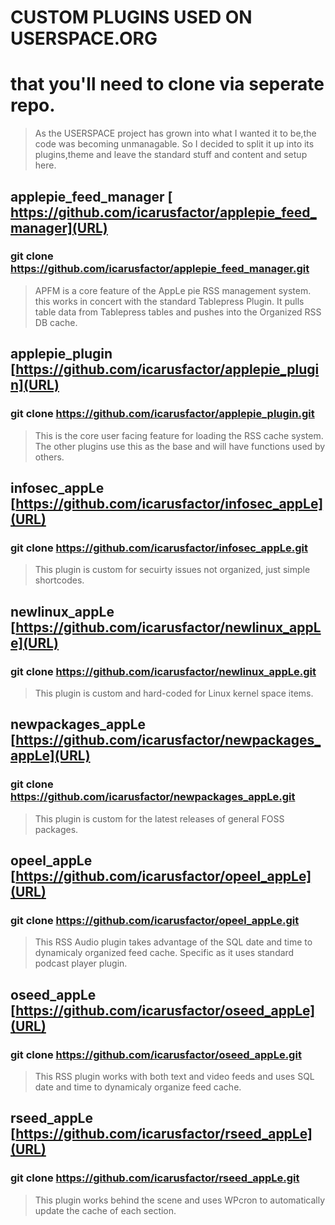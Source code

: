 # CUSTOM PLUGINS USED ON USERSPACE.ORG
# that you'll need to clone via seperate repo. 

> As the USERSPACE project has grown into what I wanted it to be,the code was becoming unmanagable.
> So I decided to split it up into its plugins,theme and leave the standard stuff and content and setup here.


## applepie_feed_manager [ https://github.com/icarusfactor/applepie_feed_manager](URL)
### git clone https://github.com/icarusfactor/applepie_feed_manager.git
> APFM is a core feature of the AppLe pie RSS management system. 
> this works in concert with the standard Tablepress Plugin.
> It pulls table data from Tablepress tables and pushes into the Organized RSS DB cache.  


## applepie_plugin [https://github.com/icarusfactor/applepie_plugin](URL)
### git clone https://github.com/icarusfactor/applepie_plugin.git
> This is the core user facing feature for loading the RSS cache system.
> The other plugins use this as the base and will have functions used by others.


## infosec_appLe [https://github.com/icarusfactor/infosec_appLe](URL)
### git clone https://github.com/icarusfactor/infosec_appLe.git
> This plugin is custom for secuirty issues not organized, just simple shortcodes. 

## newlinux_appLe [https://github.com/icarusfactor/newlinux_appLe](URL)
### git clone https://github.com/icarusfactor/newlinux_appLe.git
> This plugin is custom and hard-coded for Linux kernel space items.

## newpackages_appLe [https://github.com/icarusfactor/newpackages_appLe](URL)
### git clone https://github.com/icarusfactor/newpackages_appLe.git
> This plugin is custom for the latest releases of general FOSS packages.

## opeel_appLe [https://github.com/icarusfactor/opeel_appLe](URL)
### git clone https://github.com/icarusfactor/opeel_appLe.git
> This RSS Audio plugin takes advantage of the SQL date and time to dynamicaly organized feed cache.
> Specific as it uses standard podcast player plugin.

## oseed_appLe [https://github.com/icarusfactor/oseed_appLe](URL)
### git clone https://github.com/icarusfactor/oseed_appLe.git
> This RSS plugin works with both text and video feeds and uses SQL date and time to dynamicaly organize feed cache.

## rseed_appLe [https://github.com/icarusfactor/rseed_appLe](URL)
### git clone https://github.com/icarusfactor/rseed_appLe.git
> This plugin works behind the scene and uses WPcron to automatically update the cache of each section.



